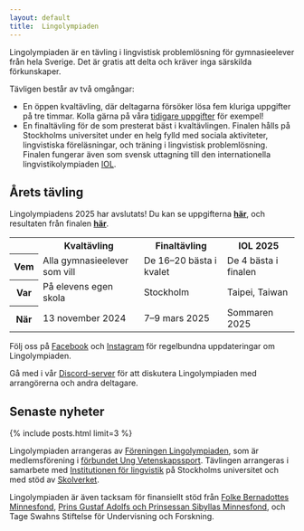 ```yaml
---
layout: default
title:  Lingolympiaden
---
```


Lingolympiaden är en tävling i lingvistisk problemlösning för gymnasieelever från hela Sverige. Det är gratis att delta och kräver inga särskilda förkunskaper.

Tävligen består av två omgångar:
* En öppen kvaltävling, där deltagarna försöker lösa fem kluriga uppgifter på tre timmar. Kolla gärna på våra [tidigare uppgifter](ovning) för exempel!
* En finaltävling för de som presterat bäst i kvaltävlingen. Finalen hålls på Stockholms universitet under en helg fylld med sociala aktiviteter, lingvistiska föreläsningar, och träning i lingvistisk problemlösning. Finalen fungerar även som svensk uttagning till den internationella lingvistikolympiaden [IOL](https://ioling.org).

<!-- Lingolympiaden 2024 har avslutats! Du kan se resultaten från finalen [här](2024/03/24/final-resultat.html), och resultaten från IOL [här](2024/08/14/iol-resultat.html). -->

<div class="divider"></div>

## Årets tävling

Lingolympiadens 2025 har avslutats! Du kan se uppgifterna [**här**](ovning), och resultaten från finalen [**här**](2025/03/10/final-resultat.html).

<div class="hscroll">

<table class="left-justify">
  <tr>
    <th> </th>
    <th>Kvaltävling</th>
    <th>Finaltävling</th>
    <th>IOL 2025</th>
  </tr>
  <tr>
    <th>Vem</th>
    <td>Alla gymnasieelever som vill</td>
    <td>De 16–20 bästa i kvalet</td>
    <td>De 4 bästa i finalen</td>
  </tr>
  <tr>
    <th>Var</th>
    <td>På elevens egen skola</td>
    <td>Stockholm</td>
    <td>Taipei, Taiwan</td>
  </tr>
  <tr>
    <th>När</th>
    <td>13 november 2024</td>
    <td>7–9 mars 2025</td>
    <td>Sommaren 2025</td>
  </tr>
</table>

</div>

Följ oss på [Facebook](https://www.facebook.com/lingolympiaden/) och [Instagram](https://www.instagram.com/lingolympiaden/) för regelbundna uppdateringar om Lingolympiaden.

Gå med i vår [Discord-server](https://discord.gg/2j4kKSXkU7) för att diskutera Lingolympiaden med arrangörerna och andra deltagare.

<div class="divider"></div>

## Senaste nyheter

{% include posts.html limit=3 %}

<div class="divider"></div>

Lingolympiaden arrangeras av [Föreningen Lingolympiaden](https://ebas.ungvetenskapssport.se/forening/lingolympiaden), som är medlemsförening i [förbundet Ung Vetenskapssport](https://ungvetenskapssport.se/). Tävlingen arrangeras i samarbete med [Institutionen för lingvistik](https://www.su.se/institutionen-for-lingvistik/) på Stockholms universitet och med stöd av [Skolverket](https://www.skolverket.se/).

Lingolympiaden är även tacksam för finansiellt stöd från [Folke Bernadottes Minnesfond](https://www.folkebernadottesminnesfond.se/), [Prins Gustaf Adolfs och Prinsessan Sibyllas Minnesfond](https://gafonden.com/), och Tage Swahns Stiftelse för Undervisning och Forskning.
